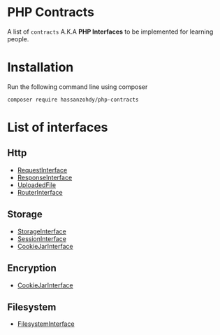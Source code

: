 # PHP Contracts
A list of `contracts` A.K.A **PHP Interfaces** to be implemented for learning people.

# Installation
Run the following command line using composer

`composer require hassanzohdy/php-contracts`

# List of interfaces

## Http
- [RequestInterface](./src/Http/RequestInterface.php)
- [ResponseInterface](./src/Http/ResponseInterface.php)
- [UploadedFile](./src/Http/UploadedFile.php)
- [RouterInterface](./src/Http/RouterInterface.php)

## Storage

- [StorageInterface](./src/Storage/StorageInterface.php)
- [SessionInterface](./src/Storage/SessionInterface.php)
- [CookieJarInterface](./src/Storage/CookieJarInterface.php)

## Encryption
- [CookieJarInterface](./src/Encryption/EncrypterInterface.php)

## Filesystem
- [FilesystemInterface](./src/Filesystem/FilesystemInterface.php)
